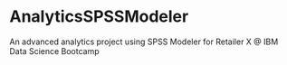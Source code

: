 # AnalyticsSPSSModeler
An advanced analytics project using SPSS Modeler for Retailer X @ IBM Data Science Bootcamp
